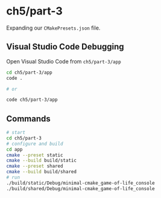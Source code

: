 # ch5/part-3

Expanding our `CMakePresets.json` file.

## Visual Studio Code Debugging

Open Visual Studio Code from `ch5/part-3/app`

```bash
cd ch5/part-3/app
code .

# or

code ch5/part-3/app
```

## Commands

```bash
# start
cd ch5/part-3
# configure and build
cd app
cmake --preset static
cmake --build build/static
cmake --preset shared
cmake --build build/shared
# run
./build/static/Debug/minimal-cmake_game-of-life_console
./build/shared/Debug/minimal-cmake_game-of-life_console
```
